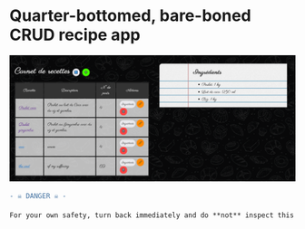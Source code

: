 # Quarter-bottomed, bare-boned CRUD recipe app

![ingredient list view](docs/assets/ingredient-list-view.png)

```diff
- ☠️ DANGER ☠️ -

For your own safety, turn back immediately and do **not** inspect this Frankensteinian mess' gory guts.
```
